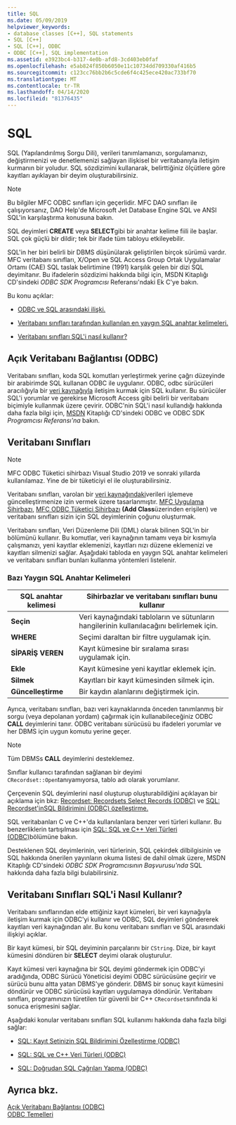 ```yaml
---
title: SQL
ms.date: 05/09/2019
helpviewer_keywords:
- database classes [C++], SQL statements
- SQL [C++]
- SQL [C++], ODBC
- ODBC [C++], SQL implementation
ms.assetid: e3923bc4-b317-4e0b-afd8-3cd403eb0faf
ms.openlocfilehash: e5ab824f850b6050e11c10734dd709330af416b5
ms.sourcegitcommit: c123cc76bb2b6c5cde6f4c425ece420ac733bf70
ms.translationtype: MT
ms.contentlocale: tr-TR
ms.lasthandoff: 04/14/2020
ms.locfileid: "81376435"
---
```

# <a name="sql"></a>SQL

SQL (Yapılandırılmış Sorgu Dili), verileri tanımlamanızı, sorgulamanızı, değiştirmenizi ve denetlemenizi sağlayan ilişkisel bir veritabanıyla iletişim kurmanın bir yoludur. SQL sözdizimini kullanarak, belirttiğiniz ölçütlere göre kayıtları ayıklayan bir deyim oluşturabilirsiniz.

> [!NOTE]
> Bu bilgiler MFC ODBC sınıfları için geçerlidir. MFC DAO sınıfları ile çalışıyorsanız, DAO Help'de Microsoft Jet Database Engine SQL ve ANSI SQL'in karşılaştırma konusuna bakın.

SQL deyimleri **CREATE** veya **SELECT**gibi bir anahtar kelime fiili ile başlar. SQL çok güçlü bir dildir; tek bir ifade tüm tabloyu etkileyebilir.

SQL'in her biri belirli bir DBMS düşünülarak geliştirilen birçok sürümü vardır. MFC veritabanı sınıfları, X/Open ve SQL Access Group Ortak Uygulamalar Ortamı (CAE) SQL taslak belirtimine (1991) karşılık gelen bir dizi SQL deyimitanır. Bu ifadelerin sözdizimi hakkında bilgi için, MSDN Kitaplığı CD'sindeki *ODBC SDK* *Programcısı* Referansı'ndaki Ek C'ye bakın.

Bu konu açıklar:

- [ODBC ve SQL arasındaki ilişki.](#_core_open_database_connectivity_.28.odbc.29)

- [Veritabanı sınıfları tarafından kullanılan en yaygın SQL anahtar kelimeleri.](#_core_the_database_classes)

- [Veritabanı sınıfları SQL'i nasıl kullanır?](#_core_how_the_database_classes_use_sql)

## <a name="open-database-connectivity-odbc"></a><a name="_core_open_database_connectivity_.28.odbc.29"></a>Açık Veritabanı Bağlantısı (ODBC)

Veritabanı sınıfları, koda SQL komutları yerleştirmek yerine çağrı düzeyinde bir arabirimde SQL kullanan ODBC ile uygulanır. ODBC, odbc sürücüleri aracılığıyla bir [veri kaynağıyla](../../data/odbc/data-source-odbc.md) iletişim kurmak için SQL kullanır. Bu sürücüler SQL'i yorumlar ve gerekirse Microsoft Access gibi belirli bir veritabanı biçimiyle kullanmak üzere çevirir. ODBC'nin SQL'i nasıl kullandığı hakkında daha fazla bilgi için, [MSDN](../../data/odbc/odbc-basics.md) Kitaplığı CD'sindeki ODBC ve ODBC SDK *Programcısı Referansı'na* bakın.

## <a name="database-classes"></a><a name="_core_the_database_classes"></a>Veritabanı Sınıfları

> [!NOTE]
> MFC ODBC Tüketici sihirbazı Visual Studio 2019 ve sonraki yıllarda kullanılamaz. Yine de bir tüketiciyi el ile oluşturabilirsiniz.

Veritabanı sınıfları, varolan bir [veri kaynağındaki](../../data/odbc/data-source-odbc.md)verileri işlemeve güncelleştirmenize izin vermek üzere tasarlanmıştır. [MFC Uygulama Sihirbazı,](../../mfc/reference/database-support-mfc-application-wizard.md) [MFC ODBC Tüketici Sihirbazı](../../mfc/reference/adding-an-mfc-odbc-consumer.md) **(Add Class**üzerinden erişilen) ve veritabanı sınıfları sizin için SQL deyimlerinin çoğunu oluşturmak.

Veritabanı sınıfları, Veri Düzenleme Dili (DML) olarak bilinen SQL'in bir bölümünü kullanır. Bu komutlar, veri kaynağının tamamı veya bir kısmıyla çalışmanızı, yeni kayıtlar eklemenizi, kayıtları nızı düzene eklemenizi ve kayıtları silmenizi sağlar. Aşağıdaki tabloda en yaygın SQL anahtar kelimeleri ve veritabanı sınıfları bunları kullanma yöntemleri listelenir.

### <a name="some-common-sql-keywords"></a>Bazı Yaygın SQL Anahtar Kelimeleri

|SQL anahtar kelimesi|Sihirbazlar ve veritabanı sınıfları bunu kullanır|
|-----------------|---------------------------------------------|
|**Seçin**|Veri kaynağındaki tabloların ve sütunların hangilerinin kullanılacağını belirlemek için.|
|**WHERE**|Seçimi daraltan bir filtre uygulamak için.|
|**SİPARİŞ VEREN**|Kayıt kümesine bir sıralama sırası uygulamak için.|
|**Ekle**|Kayıt kümesine yeni kayıtlar eklemek için.|
|**Silmek**|Kayıtları bir kayıt kümesinden silmek için.|
|**Güncelleştirme**|Bir kaydın alanlarını değiştirmek için.|

Ayrıca, veritabanı sınıfları, bazı veri kaynaklarında önceden tanımlanmış bir sorgu (veya depolanan yordam) çağırmak için kullanabileceğiniz ODBC **CALL** deyimlerini tanır. ODBC veritabanı sürücüsü bu ifadeleri yorumlar ve her DBMS için uygun komutu yerine geçer.

> [!NOTE]
> Tüm DBMSs **CALL** deyimlerini desteklemez.

Sınıflar kullanıcı tarafından sağlanan bir deyimi `CRecordset::Open`tanıyamıyorsa, tablo adı olarak yorumlanır.

Çerçevenin SQL deyimlerini nasıl oluşturup oluşturabildiğini açıklayan bir açıklama için bkz: [Recordset: Recordsets Select Records (ODBC)](../../data/odbc/recordset-how-recordsets-select-records-odbc.md) ve [SQL: Recordset'inSQL Bildirimini (ODBC) özelleştirme.](../../data/odbc/sql-customizing-your-recordsets-sql-statement-odbc.md)

SQL veritabanları C ve C++'da kullanılanlara benzer veri türleri kullanır. Bu benzerliklerin tartışılması için [SQL: SQL ve C++ Veri Türleri (ODBC)](../../data/odbc/sql-sql-and-cpp-data-types-odbc.md)bölümüne bakın.

Desteklenen SQL deyimlerinin, veri türlerinin, SQL çekirdek dilbilgisinin ve SQL hakkında önerilen yayınların okuma listesi de dahil olmak üzere, MSDN Kitaplığı CD'sindeki *ODBC SDK* *Programcısının Başvurusu'nda* SQL hakkında daha fazla bilgi bulabilirsiniz.

## <a name="how-the-database-classes-use-sql"></a><a name="_core_how_the_database_classes_use_sql"></a>Veritabanı Sınıfları SQL'i Nasıl Kullanır?

Veritabanı sınıflarından elde ettiğiniz kayıt kümeleri, bir veri kaynağıyla iletişim kurmak için ODBC'yi kullanır ve ODBC, SQL deyimleri göndererek kayıtları veri kaynağından alır. Bu konu veritabanı sınıfları ve SQL arasındaki ilişkiyi açıklar.

Bir kayıt kümesi, bir SQL deyiminin parçalarını bir `CString`. Dize, bir kayıt kümesini döndüren bir **SELECT** deyimi olarak oluşturulur.

Kayıt kümesi veri kaynağına bir SQL deyimi göndermek için ODBC'yi aradığında, ODBC Sürücü Yöneticisi deyimi ODBC sürücüsüne geçirir ve sürücü bunu altta yatan DBMS'ye gönderir. DBMS bir sonuç kayıt kümesini döndürür ve ODBC sürücüsü kayıtları uygulamaya döndürür. Veritabanı sınıfları, programınızın türetilen tür güvenli bir C++ `CRecordset`sınıfında ki sonuca erişmesini sağlar.

Aşağıdaki konular veritabanı sınıfları SQL kullanımı hakkında daha fazla bilgi sağlar:

- [SQL: Kayıt Setinizin SQL Bildirimini Özelleştirme (ODBC)](../../data/odbc/sql-customizing-your-recordsets-sql-statement-odbc.md)

- [SQL: SQL ve C++ Veri Türleri (ODBC)](../../data/odbc/sql-sql-and-cpp-data-types-odbc.md)

- [SQL: Doğrudan SQL Çağrıları Yapma (ODBC)](../../data/odbc/sql-making-direct-sql-calls-odbc.md)

## <a name="see-also"></a>Ayrıca bkz.

[Açık Veritabanı Bağlantısı (ODBC)](../../data/odbc/open-database-connectivity-odbc.md)<br/>
[ODBC Temelleri](../../data/odbc/odbc-basics.md)
